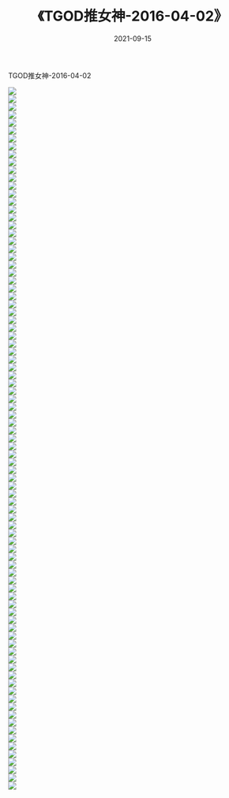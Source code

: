 ﻿---
layout: post
title:  《TGOD推女神-2016-04-02》
date:   2021-09-15
img: http://img.660000.xyz/Sharelink/网络美图/2021/TGOD推女神-2016-04-02/000.jpg
categories: [美女, 清纯, 唯美]
---

TGOD推女神-2016-04-02

  ![](http://img.660000.xyz/Sharelink/网络美图/2021/TGOD推女神-2016-04-02/001.jpg) <br> ![](http://img.660000.xyz/Sharelink/网络美图/2021/TGOD推女神-2016-04-02/002.jpg) <br> ![](http://img.660000.xyz/Sharelink/网络美图/2021/TGOD推女神-2016-04-02/003.jpg) <br> ![](http://img.660000.xyz/Sharelink/网络美图/2021/TGOD推女神-2016-04-02/004.jpg) <br> ![](http://img.660000.xyz/Sharelink/网络美图/2021/TGOD推女神-2016-04-02/005.jpg) <br> ![](http://img.660000.xyz/Sharelink/网络美图/2021/TGOD推女神-2016-04-02/006.jpg) <br> ![](http://img.660000.xyz/Sharelink/网络美图/2021/TGOD推女神-2016-04-02/007.jpg) <br> ![](http://img.660000.xyz/Sharelink/网络美图/2021/TGOD推女神-2016-04-02/008.jpg) <br> ![](http://img.660000.xyz/Sharelink/网络美图/2021/TGOD推女神-2016-04-02/009.jpg) <br> ![](http://img.660000.xyz/Sharelink/网络美图/2021/TGOD推女神-2016-04-02/010.jpg) <br> ![](http://img.660000.xyz/Sharelink/网络美图/2021/TGOD推女神-2016-04-02/011.jpg) <br> ![](http://img.660000.xyz/Sharelink/网络美图/2021/TGOD推女神-2016-04-02/012.jpg) <br> ![](http://img.660000.xyz/Sharelink/网络美图/2021/TGOD推女神-2016-04-02/013.jpg) <br> ![](http://img.660000.xyz/Sharelink/网络美图/2021/TGOD推女神-2016-04-02/014.jpg) <br> ![](http://img.660000.xyz/Sharelink/网络美图/2021/TGOD推女神-2016-04-02/015.jpg) <br> ![](http://img.660000.xyz/Sharelink/网络美图/2021/TGOD推女神-2016-04-02/016.jpg) <br> ![](http://img.660000.xyz/Sharelink/网络美图/2021/TGOD推女神-2016-04-02/017.jpg) <br> ![](http://img.660000.xyz/Sharelink/网络美图/2021/TGOD推女神-2016-04-02/018.jpg) <br> ![](http://img.660000.xyz/Sharelink/网络美图/2021/TGOD推女神-2016-04-02/019.jpg) <br> ![](http://img.660000.xyz/Sharelink/网络美图/2021/TGOD推女神-2016-04-02/020.jpg) <br> ![](http://img.660000.xyz/Sharelink/网络美图/2021/TGOD推女神-2016-04-02/021.jpg) <br> ![](http://img.660000.xyz/Sharelink/网络美图/2021/TGOD推女神-2016-04-02/022.jpg) <br> ![](http://img.660000.xyz/Sharelink/网络美图/2021/TGOD推女神-2016-04-02/023.jpg) <br> ![](http://img.660000.xyz/Sharelink/网络美图/2021/TGOD推女神-2016-04-02/024.jpg) <br> ![](http://img.660000.xyz/Sharelink/网络美图/2021/TGOD推女神-2016-04-02/025.jpg) <br> ![](http://img.660000.xyz/Sharelink/网络美图/2021/TGOD推女神-2016-04-02/026.jpg) <br> ![](http://img.660000.xyz/Sharelink/网络美图/2021/TGOD推女神-2016-04-02/027.jpg) <br> ![](http://img.660000.xyz/Sharelink/网络美图/2021/TGOD推女神-2016-04-02/028.jpg) <br> ![](http://img.660000.xyz/Sharelink/网络美图/2021/TGOD推女神-2016-04-02/029.jpg) <br> ![](http://img.660000.xyz/Sharelink/网络美图/2021/TGOD推女神-2016-04-02/030.jpg) <br> ![](http://img.660000.xyz/Sharelink/网络美图/2021/TGOD推女神-2016-04-02/031.jpg) <br> ![](http://img.660000.xyz/Sharelink/网络美图/2021/TGOD推女神-2016-04-02/032.jpg) <br> ![](http://img.660000.xyz/Sharelink/网络美图/2021/TGOD推女神-2016-04-02/033.jpg) <br> ![](http://img.660000.xyz/Sharelink/网络美图/2021/TGOD推女神-2016-04-02/034.jpg) <br> ![](http://img.660000.xyz/Sharelink/网络美图/2021/TGOD推女神-2016-04-02/035.jpg) <br> ![](http://img.660000.xyz/Sharelink/网络美图/2021/TGOD推女神-2016-04-02/036.jpg) <br> ![](http://img.660000.xyz/Sharelink/网络美图/2021/TGOD推女神-2016-04-02/037.jpg) <br> ![](http://img.660000.xyz/Sharelink/网络美图/2021/TGOD推女神-2016-04-02/038.jpg) <br> ![](http://img.660000.xyz/Sharelink/网络美图/2021/TGOD推女神-2016-04-02/039.jpg) <br> ![](http://img.660000.xyz/Sharelink/网络美图/2021/TGOD推女神-2016-04-02/040.jpg) <br> ![](http://img.660000.xyz/Sharelink/网络美图/2021/TGOD推女神-2016-04-02/041.jpg) <br> ![](http://img.660000.xyz/Sharelink/网络美图/2021/TGOD推女神-2016-04-02/042.jpg) <br> ![](http://img.660000.xyz/Sharelink/网络美图/2021/TGOD推女神-2016-04-02/043.jpg) <br> ![](http://img.660000.xyz/Sharelink/网络美图/2021/TGOD推女神-2016-04-02/044.jpg) <br> ![](http://img.660000.xyz/Sharelink/网络美图/2021/TGOD推女神-2016-04-02/045.jpg) <br> ![](http://img.660000.xyz/Sharelink/网络美图/2021/TGOD推女神-2016-04-02/046.jpg) <br> ![](http://img.660000.xyz/Sharelink/网络美图/2021/TGOD推女神-2016-04-02/047.jpg) <br> ![](http://img.660000.xyz/Sharelink/网络美图/2021/TGOD推女神-2016-04-02/048.jpg) <br> ![](http://img.660000.xyz/Sharelink/网络美图/2021/TGOD推女神-2016-04-02/049.jpg) <br> ![](http://img.660000.xyz/Sharelink/网络美图/2021/TGOD推女神-2016-04-02/050.jpg) <br> ![](http://img.660000.xyz/Sharelink/网络美图/2021/TGOD推女神-2016-04-02/051.jpg) <br> ![](http://img.660000.xyz/Sharelink/网络美图/2021/TGOD推女神-2016-04-02/052.jpg) <br> ![](http://img.660000.xyz/Sharelink/网络美图/2021/TGOD推女神-2016-04-02/053.jpg) <br> ![](http://img.660000.xyz/Sharelink/网络美图/2021/TGOD推女神-2016-04-02/054.jpg) <br> ![](http://img.660000.xyz/Sharelink/网络美图/2021/TGOD推女神-2016-04-02/055.jpg) <br> ![](http://img.660000.xyz/Sharelink/网络美图/2021/TGOD推女神-2016-04-02/056.jpg) <br> ![](http://img.660000.xyz/Sharelink/网络美图/2021/TGOD推女神-2016-04-02/057.jpg) <br> ![](http://img.660000.xyz/Sharelink/网络美图/2021/TGOD推女神-2016-04-02/058.jpg) <br> ![](http://img.660000.xyz/Sharelink/网络美图/2021/TGOD推女神-2016-04-02/059.jpg) <br> ![](http://img.660000.xyz/Sharelink/网络美图/2021/TGOD推女神-2016-04-02/060.jpg) <br> ![](http://img.660000.xyz/Sharelink/网络美图/2021/TGOD推女神-2016-04-02/061.jpg) <br> ![](http://img.660000.xyz/Sharelink/网络美图/2021/TGOD推女神-2016-04-02/062.jpg) <br> ![](http://img.660000.xyz/Sharelink/网络美图/2021/TGOD推女神-2016-04-02/063.jpg) <br> ![](http://img.660000.xyz/Sharelink/网络美图/2021/TGOD推女神-2016-04-02/064.jpg) <br> ![](http://img.660000.xyz/Sharelink/网络美图/2021/TGOD推女神-2016-04-02/065.jpg) <br> ![](http://img.660000.xyz/Sharelink/网络美图/2021/TGOD推女神-2016-04-02/066.jpg) <br> ![](http://img.660000.xyz/Sharelink/网络美图/2021/TGOD推女神-2016-04-02/067.jpg) <br> ![](http://img.660000.xyz/Sharelink/网络美图/2021/TGOD推女神-2016-04-02/068.jpg) <br> ![](http://img.660000.xyz/Sharelink/网络美图/2021/TGOD推女神-2016-04-02/069.jpg) <br> ![](http://img.660000.xyz/Sharelink/网络美图/2021/TGOD推女神-2016-04-02/070.jpg) <br> ![](http://img.660000.xyz/Sharelink/网络美图/2021/TGOD推女神-2016-04-02/071.jpg) <br> ![](http://img.660000.xyz/Sharelink/网络美图/2021/TGOD推女神-2016-04-02/072.jpg) <br> ![](http://img.660000.xyz/Sharelink/网络美图/2021/TGOD推女神-2016-04-02/073.jpg) <br> ![](http://img.660000.xyz/Sharelink/网络美图/2021/TGOD推女神-2016-04-02/074.jpg) <br> ![](http://img.660000.xyz/Sharelink/网络美图/2021/TGOD推女神-2016-04-02/075.jpg) <br> ![](http://img.660000.xyz/Sharelink/网络美图/2021/TGOD推女神-2016-04-02/076.jpg) <br> ![](http://img.660000.xyz/Sharelink/网络美图/2021/TGOD推女神-2016-04-02/077.jpg) <br> ![](http://img.660000.xyz/Sharelink/网络美图/2021/TGOD推女神-2016-04-02/078.jpg) <br> ![](http://img.660000.xyz/Sharelink/网络美图/2021/TGOD推女神-2016-04-02/079.jpg) <br> ![](http://img.660000.xyz/Sharelink/网络美图/2021/TGOD推女神-2016-04-02/080.jpg) <br> ![](http://img.660000.xyz/Sharelink/网络美图/2021/TGOD推女神-2016-04-02/081.jpg) <br> ![](http://img.660000.xyz/Sharelink/网络美图/2021/TGOD推女神-2016-04-02/082.jpg) <br> ![](http://img.660000.xyz/Sharelink/网络美图/2021/TGOD推女神-2016-04-02/083.jpg) <br> ![](http://img.660000.xyz/Sharelink/网络美图/2021/TGOD推女神-2016-04-02/084.jpg) <br> ![](http://img.660000.xyz/Sharelink/网络美图/2021/TGOD推女神-2016-04-02/085.jpg) <br> ![](http://img.660000.xyz/Sharelink/网络美图/2021/TGOD推女神-2016-04-02/086.jpg) <br> ![](http://img.660000.xyz/Sharelink/网络美图/2021/TGOD推女神-2016-04-02/087.jpg) <br> ![](http://img.660000.xyz/Sharelink/网络美图/2021/TGOD推女神-2016-04-02/088.jpg) <br> ![](http://img.660000.xyz/Sharelink/网络美图/2021/TGOD推女神-2016-04-02/089.jpg) <br>